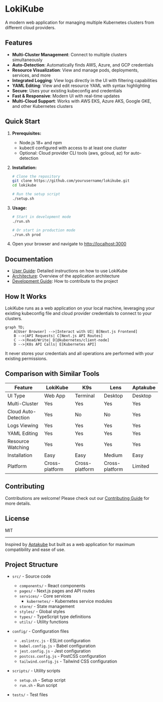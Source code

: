 # LokiKube

A modern web application for managing multiple Kubernetes clusters from different cloud providers.

## Features

- **Multi-Cluster Management**: Connect to multiple clusters simultaneously
- **Auto-Detection**: Automatically finds AWS, Azure, and GCP credentials
- **Resource Visualization**: View and manage pods, deployments, services, and more
- **Integrated Logging**: View logs directly in the UI with filtering capabilities
- **YAML Editing**: View and edit resource YAML with syntax highlighting
- **Secure**: Uses your existing kubeconfig and credentials
- **Fast & Responsive**: Modern UI with real-time updates
- **Multi-Cloud Support**: Works with AWS EKS, Azure AKS, Google GKE, and other Kubernetes clusters

## Quick Start

1. **Prerequisites:**
   - Node.js 18+ and npm
   - kubectl configured with access to at least one cluster
   - Optional: Cloud provider CLI tools (aws, gcloud, az) for auto-detection

2. **Installation:**
   ```bash
   # Clone the repository
   git clone https://github.com/yourusername/lokikube.git
   cd lokikube
   
   # Run the setup script
   ./setup.sh
   ```

3. **Usage:**
   ```bash
   # Start in development mode
   ./run.sh
   
   # Or start in production mode
   ./run.sh prod
   ```

4. Open your browser and navigate to [http://localhost:3000](http://localhost:3000)

## Documentation

- [User Guide](./USAGE.md): Detailed instructions on how to use LokiKube
- [Architecture](./ARCHITECTURE.md): Overview of the application architecture
- [Development Guide](./CONTRIBUTING.md): How to contribute to the project

## How It Works

LokiKube runs as a web application on your local machine, leveraging your existing kubeconfig file and cloud provider credentials to connect to your clusters.

```mermaid
graph TD;
    A[User Browser] -->|Interact with UI| B[Next.js Frontend]
    B -->|API Requests| C[Next.js API Routes]
    C -->|Read/Write| D[@kubernetes/client-node]
    D -->|K8s API Calls| E[Kubernetes API]
```

It never stores your credentials and all operations are performed with your existing permissions.

## Comparison with Similar Tools

| Feature | LokiKube | K9s | Lens | Aptakube |
|---------|----------|-----|------|----------|
| UI Type | Web App | Terminal | Desktop | Desktop |
| Multi-Cluster | Yes | Yes | Yes | Yes |
| Cloud Auto-Detection | Yes | No | No | Yes |
| Logs Viewing | Yes | Yes | Yes | Yes |
| YAML Editing | Yes | Yes | Yes | Yes |
| Resource Watching | Yes | Yes | Yes | Yes |
| Installation | Easy | Easy | Medium | Easy |
| Platform | Cross-platform | Cross-platform | Cross-platform | Limited |

## Contributing

Contributions are welcome! Please check out our [Contributing Guide](./CONTRIBUTING.md) for more details.

## License

MIT

---

Inspired by [Aptakube](https://github.com/aptakube/aptakube) but built as a web application for maximum compatibility and ease of use.

## Project Structure

- `src/` - Source code
  - `components/` - React components
  - `pages/` - Next.js pages and API routes
  - `services/` - Core services
    - `kubernetes/` - Kubernetes service modules
  - `store/` - State management
  - `styles/` - Global styles
  - `types/` - TypeScript type definitions
  - `utils/` - Utility functions

- `config/` - Configuration files
  - `.eslintrc.js` - ESLint configuration
  - `babel.config.js` - Babel configuration
  - `jest.config.js` - Jest configuration
  - `postcss.config.js` - PostCSS configuration
  - `tailwind.config.js` - Tailwind CSS configuration

- `scripts/` - Utility scripts
  - `setup.sh` - Setup script
  - `run.sh` - Run script

- `tests/` - Test files 
